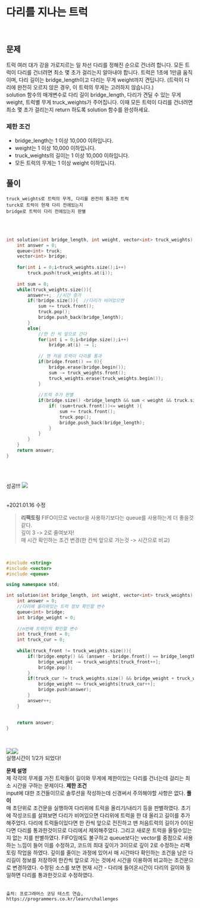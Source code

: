 # 다리를 지나는 트럭
<br>

## 문제
트럭 여러 대가 강을 가로지르는 일 차선 다리를 정해진 순으로 건너려 합니다. 
모든 트럭이 다리를 건너려면 최소 몇 초가 걸리는지 알아내야 합니다. 
트럭은 1초에 1만큼 움직이며, 다리 길이는 bridge_length이고 다리는 무게 weight까지 견딥니다.
(트럭이 다리에 완전히 오르지 않은 경우, 이 트럭의 무게는 고려하지 않습니다.)<br>
solution 함수의 매개변수로 다리 길이 bridge_length, 다리가 견딜 수 있는 무게 weight, 트럭별 무게 truck_weights가 주어집니다. 
이때 모든 트럭이 다리를 건너려면 최소 몇 초가 걸리는지 return 하도록 solution 함수를 완성하세요.
<br>

### 제한 조건
 - bridge_length는 1 이상 10,000 이하입니다.
 - weight는 1 이상 10,000 이하입니다.
 - truck_weights의 길이는 1 이상 10,000 이하입니다.
 - 모든 트럭의 무게는 1 이상 weight 이하입니다.



## 풀이
	truck_weights로 트럭의 무게, 다리를 완전히 통과한 트럭
	turck로 트럭이 현재 다리 전에있는지
	bridge로 트럭이 다리 전에있는지 판별
<br><br>


```c++
int solution(int bridge_length, int weight, vector<int> truck_weights) {
    int answer = 0;
    queue<int> truck;
    vector<int> bridge;
    
    for(int i = 0;i<truck_weights.size();i++)
        truck.push(truck_weights.at(i));
    
    int sum = 0;
    while(truck_weights.size()){
        answer++;  //시간 증가
        if(!bridge.size()){  //다리가 비어있으면
            sum += truck.front();
            truck.pop();
            bridge.push_back(bridge_length);
        }
        else{
            //한 칸 씩 앞으로 간다
            for(int i = 0;i<bridge.size();i++)
                bridge.at(i) -= 1;
            
            // 맨 처음 트럭이 다리를 통과
            if(bridge.front() == 0){
                bridge.erase(bridge.begin());
                sum -= truck_weights.front();
                truck_weights.erase(truck_weights.begin());
            }
            
            //트럭 추가 판별
            if(bridge.size() <bridge_length && sum < weight && truck.size()){
                if( (sum+truck.front())<= weight ){
                    sum += truck.front();
                    truck.pop();
                    bridge.push_back(bridge_length);
                }
            }
        }
    }
    return answer;
}
```

<br><br>


성공!!!
![](https://images.velog.io/images/hanturtle/post/b32af1bb-97e8-48c3-a04f-5f5fba3cd116/%E1%84%89%E1%85%B3%E1%84%8F%E1%85%B3%E1%84%85%E1%85%B5%E1%86%AB%E1%84%89%E1%85%A3%E1%86%BA%202020-08-02%20%E1%84%8B%E1%85%A9%E1%84%8C%E1%85%A5%E1%86%AB%202.12.46.png)
<br><br>

 +2021.01.16 수정<br>
> **리팩토링**
FIFO이므로 vector을 사용하기보다는 queue를 사용하는게 더 좋을것같다.<br>
깊이 3 -> 2로 줄여보자!<br>
매 시간 확인하는 조건 변경(한 칸씩 앞으로 가는것 -> 시간으로 비교)
<br>

```c++
#include <string>
#include <vector>
#include <queue>

using namespace std;

int solution(int bridge_length, int weight, vector<int> truck_weights) {
    int answer = 0;
    //다리에 올라와있는 트럭 정보 확인할 변수
    queue<int> bridge;
    int bridge_weight = 0;
    
    //n번째 트럭인지 확인할 변수
    int truck_front = 0;
    int truck_cur = 0;
    
    while(truck_front != truck_weights.size()){
        if(!bridge.empty() && (answer - bridge.front() == bridge_length)){
            bridge_weight -= truck_weights[truck_front++];
            bridge.pop();
        }
        if(truck_cur != truck_weights.size() && bridge_weight + truck_weights[truck_cur] <= weight){
            bridge_weight += truck_weights[truck_cur++];
            bridge.push(answer);
        }
        answer++;
    }
    
    
    return answer;
}
```
<br>

![](https://images.velog.io/images/hanturtle/post/75a1d1b9-3fbe-4d28-ac08-ee2eb2bffa76/image.png)![](https://images.velog.io/images/hanturtle/post/2e5fb56d-ed88-44cd-8961-b9fcb179577a/image.png)
<br>실행시간이 1/2가 되었다!
<br>





**문제 설명** <br>
제 각각의 무게를 가진 트럭들이 길이와 무게에 제한이있는 다리를 건너는데 걸리는 최소 시간을 구하는 문제이다.
**제한 조건** <br>
input에 대한 조건들이므로 솔루션을 작성하는데 신경써서 주의해야할 사항은 없다.
**풀이** <br>
매 초단위로 조건문을 실행하여 다리위에 트럭을 올리기/내리기 등을 판별하였다.
초기에 작성코드를 살펴보면 다리가 비어있으면 다리위에 트럭을 한 대 올리고 길이를 추가해주었다.
다리에 트럭들이있다면 한 칸씩 앞으로 전진하고 맨 처음트럭의 길이가 0이된다면 다리를 통과한것이므로 다리에서 제외해주었다. 그리고 새로운 트럭을 올릴수있는지 없는 지를 판별하였다.
FIFO임에도 불구하고 queue보다는 vector를 중점으로 사용하는 느낌이 들어 이를 수정하고, 코드의 최대 깊이가 3이므로 깊이 2로 수정하는 리팩토링 작업을 하였다.
깊이를 줄이는 과정에 있어서 매 시간마다 확인하는 조건을 남은 다리길이 정보를 저장하여 한칸씩 앞으로 가는 것에서  시간을 이용하여 비교하는 조건문으로 변경하였다.
수정된 소스를 보면 현재 시간 - 다리에 들어온시간이 다리의 길이와 동일하면 다리를 통과한것으로 수정하였다.<br><br>

	출처: 프로그래머스 코딩 테스트 연습, https://programmers.co.kr/learn/challenges
